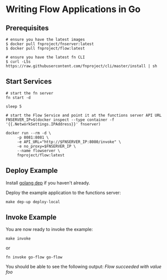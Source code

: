 # Writing Flow Applications in Go

## Prerequisites
```
# ensure you have the latest images
$ docker pull fnproject/fnserver:latest
$ docker pull fnproject/flow:latest

# ensure you have the latest fn CLI
$ curl -LSs https://raw.githubusercontent.com/fnproject/cli/master/install | sh
```

## Start Services
```
# start the fn server
fn start -d

sleep 5

# start the Flow Service and point it at the functions server API URL
FNSERVER_IP=$(docker inspect --type container -f '{{.NetworkSettings.IPAddress}}' fnserver)

docker run --rm -d \
     -p 8081:8081 \
     -e API_URL="http://$FNSERVER_IP:8080/invoke" \
     -e no_proxy=$FNSERVER_IP \
     --name flowserver \
     fnproject/flow:latest
```

## Deploy Example

Install [golang dep](https://github.com/golang/dep) if you haven't already.

Deploy the example application to the functions server:
```
make dep-up deploy-local
```

## Invoke Example

You are now ready to invoke the example:
```
make invoke
```
or
```
fn invoke go-flow go-flow
```
You should be able to see the following output: _Flow succeeded with value foo_
